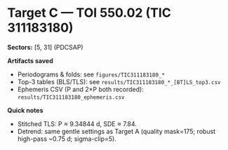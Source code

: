 # Target C — TOI 550.02 (TIC 311183180)

**Sectors:** [5, 31] (PDCSAP)

**Artifacts saved**
- Periodograms & folds: see `figures/TIC311183180_*`
- Top-3 tables (BLS/TLS): see `results/TIC311183180_*_[BT]LS_top3.csv`
- Ephemeris CSV (P and 2×P both recorded): `results/TIC311183180_ephemeris.csv`

**Quick notes**
- Stitched TLS: P ≈ 9.34844 d, SDE ≈ 7.84.
- Detrend: same gentle settings as Target A (quality mask=175; robust high-pass ~0.75 d; sigma-clip=5).
